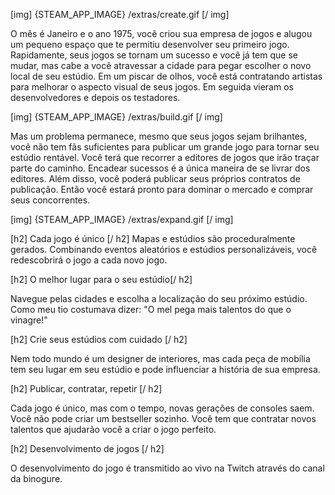 
[img] {STEAM_APP_IMAGE} /extras/create.gif [/ img]

O mês é Janeiro e o ano 1975, você criou sua empresa de jogos e alugou um pequeno espaço que te permitiu desenvolver seu primeiro jogo. Rapidamente, seus jogos se tornam um sucesso e você já tem que se mudar, mas cabe a você atravessar a cidade para pegar escolher o novo local de seu estúdio. Em um piscar de olhos, você está contratando artistas para melhorar o aspecto visual de seus jogos. Em seguida vieram os desenvolvedores e depois os testadores.

[img] {STEAM_APP_IMAGE} /extras/build.gif [/ img]

Mas um problema permanece, mesmo que seus jogos sejam brilhantes, você não tem fãs suficientes para publicar um grande jogo para tornar seu estúdio rentável. Você terá que recorrer a editores de jogos que irão traçar parte do caminho. Encadear sucessos é a única maneira de se livrar dos editores. Além disso, você poderá publicar seus próprios contratos de publicação. Então você estará pronto para dominar o mercado e comprar seus concorrentes.

[img] {STEAM_APP_IMAGE} /extras/expand.gif [/ img]

[h2] Cada jogo é único [/ h2]
Mapas e estúdios são proceduralmente gerados. Combinando  eventos aleatórios e estúdios personalizáveis, você redescobrirá o jogo a cada novo jogo.

[h2] O melhor lugar para o seu estúdio[/ h2]

Navegue pelas cidades e escolha a localização do seu próximo estúdio. Como meu tio costumava dizer: "O mel pega mais talentos do que o vinagre!"

[h2] Crie seus estúdios com cuidado [/ h2]

Nem todo mundo é um designer de interiores, mas cada peça de mobília tem seu lugar em seu estúdio e pode influenciar a história de sua empresa.

[h2] Publicar, contratar, repetir [/ h2]

Cada jogo é único, mas com o tempo, novas gerações de consoles saem. Você não pode criar um bestseller sozinho. Você tem que contratar novos talentos que ajudarão você a criar o jogo perfeito.

[h2] Desenvolvimento de jogos [/ h2]

O desenvolvimento do jogo é transmitido ao vivo na Twitch através do canal da binogure.
